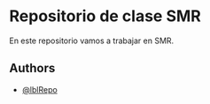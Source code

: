 # Repositorio de clase SMR

En este repositorio vamos a trabajar en SMR.



## Authors

- [@lblRepo](https://www.github.com/lblRepo)
